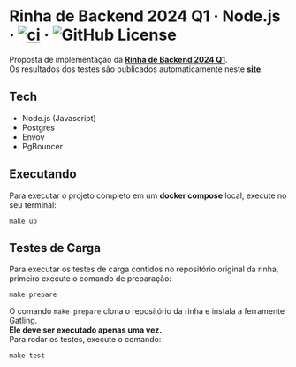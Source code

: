 # Rinha de Backend 2024 Q1 · Node.js · [![ci](https://github.com/vitorsalgado/rinha-2024-q1-nodejs/actions/workflows/ci.yml/badge.svg)](https://github.com/vitorsalgado/rinha-2024-q1-nodejs/actions/workflows/ci.yml) · ![GitHub License](https://img.shields.io/github/license/vitorsalgado/rinha-2024-q1)

Proposta de implementação da **[Rinha de Backend 2024 Q1](https://github.com/zanfranceschi/rinha-de-backend-2024-q1)**.  
Os resultados dos testes são publicados automaticamente neste **[site](https://vitorsalgado.github.io/rinha-2024-q1-nodejs/)**.

## Tech

- Node.js (Javascript)
- Postgres
- Envoy
- PgBouncer

## Executando

Para executar o projeto completo em um **docker compose** local, execute no seu terminal:
```
make up
```

## Testes de Carga

Para executar os testes de carga contidos no repositório original da rinha, 
primeiro execute o comando de preparação:
```
make prepare
```

O comando `make prepare` clona o repositório da rinha e instala a ferramente Gatling.  
**Ele deve ser executado apenas uma vez.**  
Para rodar os testes, execute o comando:
```
make test
```
